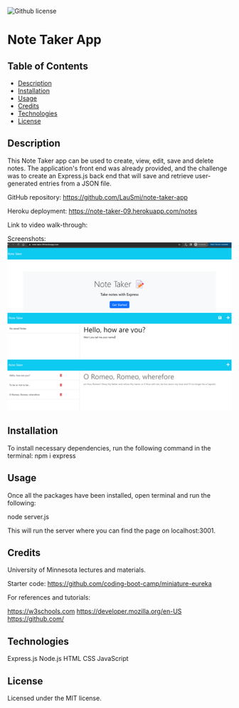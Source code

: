 ![Github license](https://img.shields.io/badge/license-MIT-blue.svg)

# Note Taker App

## Table of Contents

- [Description](#description)
- [Installation](#installation)
- [Usage](#usage)
- [Credits](#credits)
- [Technologies](#technologies)
- [License](#license)

## Description

This Note Taker app can be used to create, view, edit, save and delete notes. The application's front end was already provided, and the challenge was to create an Express.js back end that will save and retrieve user-generated entries from a JSON file. 

GitHub repository: https://github.com/LauSmi/note-taker-app

Heroku deployment: https://note-taker-09.herokuapp.com/notes

Link to video walk-through: 

Screenshots:
![Alt text](public/assets/images/note-taker1.png)
![Alt text](public/assets/images/note-taker2.png)
![Alt text](public/assets/images/note-taker3.png)

## Installation

To install necessary dependencies, run the following command in the terminal: npm i express


## Usage

Once all the packages have been installed, open terminal and run the following:

node server.js

This will run the server where you can find the page on localhost:3001.


## Credits

University of Minnesota lectures and materials.

Starter code: https://github.com/coding-boot-camp/miniature-eureka

For references and tutorials:

https://w3schools.com
https://developer.mozilla.org/en-US
https://github.com/

## Technologies

Express.js
Node.js
HTML
CSS
JavaScript

## License

Licensed under the MIT license.